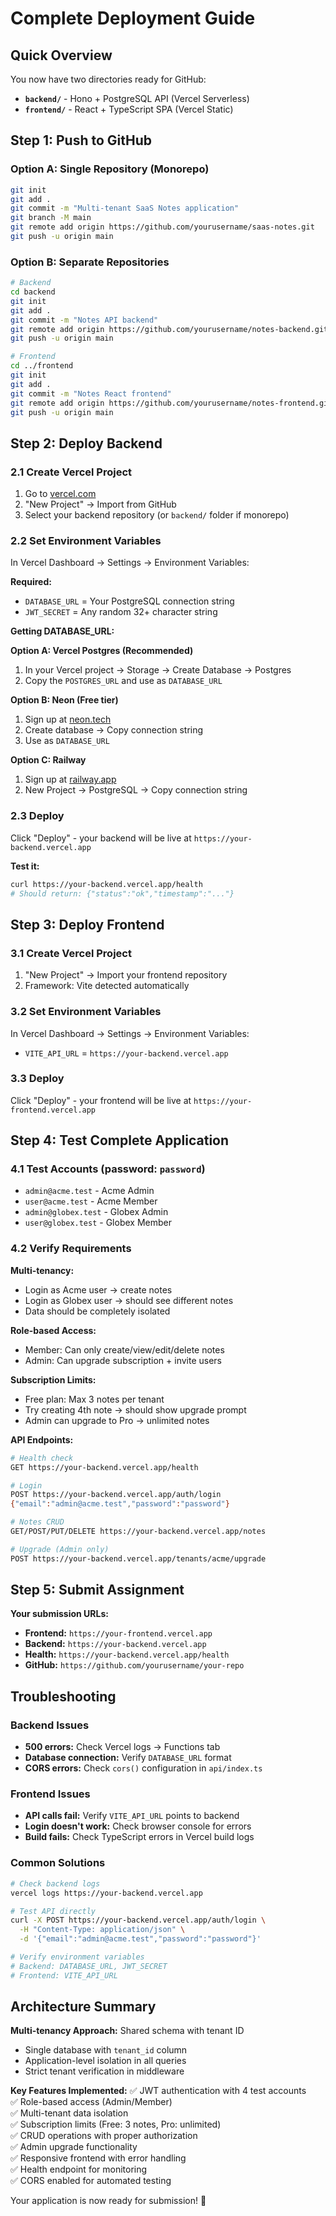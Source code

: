 # Complete Deployment Guide

## Quick Overview

You now have two directories ready for GitHub:
- **`backend/`** - Hono + PostgreSQL API (Vercel Serverless)
- **`frontend/`** - React + TypeScript SPA (Vercel Static)

## Step 1: Push to GitHub

### Option A: Single Repository (Monorepo)
```bash
git init
git add .
git commit -m "Multi-tenant SaaS Notes application"
git branch -M main
git remote add origin https://github.com/yourusername/saas-notes.git
git push -u origin main
```

### Option B: Separate Repositories
```bash
# Backend
cd backend
git init
git add .
git commit -m "Notes API backend"
git remote add origin https://github.com/yourusername/notes-backend.git
git push -u origin main

# Frontend  
cd ../frontend
git init
git add .
git commit -m "Notes React frontend"
git remote add origin https://github.com/yourusername/notes-frontend.git
git push -u origin main
```

## Step 2: Deploy Backend

### 2.1 Create Vercel Project
1. Go to [vercel.com](https://vercel.com)
2. "New Project" → Import from GitHub
3. Select your backend repository (or `backend/` folder if monorepo)

### 2.2 Set Environment Variables
In Vercel Dashboard → Settings → Environment Variables:

**Required:**
- `DATABASE_URL` = Your PostgreSQL connection string
- `JWT_SECRET` = Any random 32+ character string

**Getting DATABASE_URL:**

**Option A: Vercel Postgres (Recommended)**
1. In your Vercel project → Storage → Create Database → Postgres
2. Copy the `POSTGRES_URL` and use as `DATABASE_URL`

**Option B: Neon (Free tier)**
1. Sign up at [neon.tech](https://neon.tech)
2. Create database → Copy connection string
3. Use as `DATABASE_URL`

**Option C: Railway**
1. Sign up at [railway.app](https://railway.app)  
2. New Project → PostgreSQL → Copy connection string

### 2.3 Deploy
Click "Deploy" - your backend will be live at `https://your-backend.vercel.app`

**Test it:**
```bash
curl https://your-backend.vercel.app/health
# Should return: {"status":"ok","timestamp":"..."}
```

## Step 3: Deploy Frontend

### 3.1 Create Vercel Project  
1. "New Project" → Import your frontend repository
2. Framework: Vite detected automatically

### 3.2 Set Environment Variables
In Vercel Dashboard → Settings → Environment Variables:
- `VITE_API_URL` = `https://your-backend.vercel.app`

### 3.3 Deploy
Click "Deploy" - your frontend will be live at `https://your-frontend.vercel.app`

## Step 4: Test Complete Application

### 4.1 Test Accounts (password: `password`)
- `admin@acme.test` - Acme Admin
- `user@acme.test` - Acme Member  
- `admin@globex.test` - Globex Admin
- `user@globex.test` - Globex Member

### 4.2 Verify Requirements

**Multi-tenancy:**
- Login as Acme user → create notes
- Login as Globex user → should see different notes
- Data should be completely isolated

**Role-based Access:**  
- Member: Can only create/view/edit/delete notes
- Admin: Can upgrade subscription + invite users

**Subscription Limits:**
- Free plan: Max 3 notes per tenant
- Try creating 4th note → should show upgrade prompt
- Admin can upgrade to Pro → unlimited notes

**API Endpoints:**
```bash
# Health check
GET https://your-backend.vercel.app/health

# Login  
POST https://your-backend.vercel.app/auth/login
{"email":"admin@acme.test","password":"password"}

# Notes CRUD
GET/POST/PUT/DELETE https://your-backend.vercel.app/notes

# Upgrade (Admin only)
POST https://your-backend.vercel.app/tenants/acme/upgrade
```

## Step 5: Submit Assignment

**Your submission URLs:**
- **Frontend:** `https://your-frontend.vercel.app`
- **Backend:** `https://your-backend.vercel.app` 
- **Health:** `https://your-backend.vercel.app/health`
- **GitHub:** `https://github.com/yourusername/your-repo`

## Troubleshooting

### Backend Issues
- **500 errors:** Check Vercel logs → Functions tab
- **Database connection:** Verify `DATABASE_URL` format
- **CORS errors:** Check `cors()` configuration in `api/index.ts`

### Frontend Issues  
- **API calls fail:** Verify `VITE_API_URL` points to backend
- **Login doesn't work:** Check browser console for errors
- **Build fails:** Check TypeScript errors in Vercel build logs

### Common Solutions
```bash
# Check backend logs
vercel logs https://your-backend.vercel.app

# Test API directly
curl -X POST https://your-backend.vercel.app/auth/login \
  -H "Content-Type: application/json" \
  -d '{"email":"admin@acme.test","password":"password"}'

# Verify environment variables
# Backend: DATABASE_URL, JWT_SECRET
# Frontend: VITE_API_URL
```

## Architecture Summary

**Multi-tenancy Approach:** Shared schema with tenant ID
- Single database with `tenant_id` column  
- Application-level isolation in all queries
- Strict tenant verification in middleware

**Key Features Implemented:**
✅ JWT authentication with 4 test accounts  
✅ Role-based access (Admin/Member)  
✅ Multi-tenant data isolation  
✅ Subscription limits (Free: 3 notes, Pro: unlimited)  
✅ CRUD operations with proper authorization  
✅ Admin upgrade functionality  
✅ Responsive frontend with error handling  
✅ Health endpoint for monitoring  
✅ CORS enabled for automated testing  

Your application is now ready for submission! 🚀